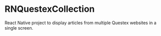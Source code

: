 # RNQuestexCollection
React Native project to display articles from multiple Questex websites in a single screen.
